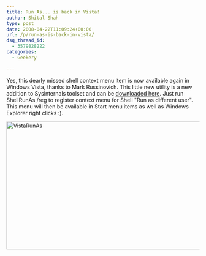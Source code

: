 ```yaml
---
title: Run As... is back in Vista!
author: Shital Shah
type: post
date: 2008-04-22T11:09:24+00:00
url: /p/run-as-is-back-in-vista/
dsq_thread_id:
  - 3579828222
categories:
  - Geekery

---
```

Yes, this dearly missed shell context menu item is now available again in Windows Vista, thanks to Mark Russinovich. This little new utility is a new addition to Sysinternals toolset and can be [downloaded here][1]. Just run ShellRunAs /reg to register context menu for Shell "Run as different user". This menu will then be available in Start menu items as well as Windows Explorer right clicks :).

[<img src="/images/posts/2008/04/VistaRunAs.png" alt="VistaRunAs" width="554" height="334" class="alignnone size-full wp-image-756" srcset="http://shitalshah.com/ShitalShahWP/wp-content/uploads/2008/04/VistaRunAs.png 554w, http://shitalshah.com/ShitalShahWP/wp-content/uploads/2008/04/VistaRunAs-300x180.png 300w" sizes="(max-width: 554px) 100vw, 554px" />][2]

 [1]: http://technet.microsoft.com/en-us/sysinternals/cc300361.aspx
 [2]: /images/posts/2008/04/VistaRunAs.png